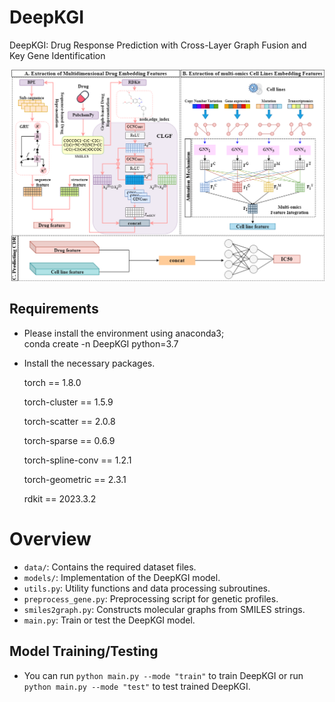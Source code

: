 # DeepKGI
DeepKGI: Drug Response Prediction with Cross-Layer Graph Fusion and Key Gene Identification

![Overview of DeepKGI](https://github.com/HNUBioinformatics/DeepKGI/blob/main/cdrflow%20chart.drawio.png)

## Requirements
- Please install the environment using anaconda3;  
  conda create -n DeepKGI python=3.7
- Install the necessary packages. 
  
  torch == 1.8.0   

  torch-cluster == 1.5.9

  torch-scatter == 2.0.8 

  torch-sparse == 0.6.9

  torch-spline-conv == 1.2.1 

  torch-geometric == 2.3.1 

  rdkit == 2023.3.2

# Overview

- `data/`: Contains the required dataset files.
- `models/`: Implementation of the DeepKGI model.
- `utils.py`: Utility functions and data processing subroutines.
- `preprocess_gene.py`: Preprocessing script for genetic profiles.
- `smiles2graph.py`: Constructs molecular graphs from SMILES strings.
- `main.py`: Train or test the DeepKGI model.



## Model Training/Testing
- You can run `python main.py --mode "train"` to train DeepKGI or run `python main.py --mode "test"` to test trained DeepKGI.
